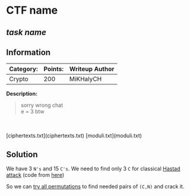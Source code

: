 # __CTF name__ 
## _task name_

## Information
**Category:** | **Points:** | **Writeup Author**
--- | --- | ---
Crypto | 200 | MiKHalyCH

**Description:** 

> sorry wrong chat
<br>e = 3 btw
<br>
<br>[ciphertexts.txt](ciphertexts.txt)  [moduli.txt](moduli.txt)

## Solution
We have 3 `N's` and 15 `C's`. We need to find only 3 `C` for classical [Hastad attack](https://en.wikipedia.org/wiki/Coppersmith%27s_attack#H%C3%A5stad's_broadcast_attack) (code from [here](https://github.com/aaossa/Computer-Security-Algorithms/blob/master/11%20-%20H%C3%A5stad's%20Broadcast%20Attack/hastads-broadcast-attack.py))

So we can [try all permutations](solver.py) to find needed pairs of `(C,N)` and crack it.